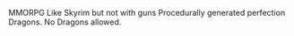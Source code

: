MMORPG
Like Skyrim but not with guns
Procedurally generated perfection
Dragons. No Dragons allowed.

